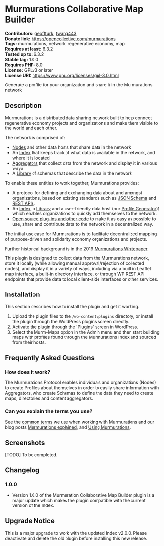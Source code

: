# Murmurations Collaborative Map Builder #
**Contributors:** [geoffturk](https://profiles.wordpress.org/geoffturk/), [twang443](https://profiles.wordpress.org/twang443/)  
**Donate link:** https://opencollective.com/murmurations  
**Tags:** murmurations, network, regenerative economy, map  
**Requires at least:** 6.3.2  
**Tested up to:** 6.3.2  
**Stable tag:** 1.0.0  
**Requires PHP:** 8.0  
**License:** GPLv3 or later  
**License URI:** https://www.gnu.org/licenses/gpl-3.0.html  

Generate a profile for your organization and share it in the Murmurations network

## Description ##

Murmurations is a distributed data sharing network built to help connect regenerative economy projects and organizations and make them visible to the world and each other.

The network is comprised of:

- [Nodes](https://docs.murmurations.network/about/common-terms.html#node) and other data hosts that share data in the network
- An [Index](https://docs.murmurations.network/about/common-terms.html#index) that keeps track of what data is available in the network, and where it is located
- [Aggregators](https://docs.murmurations.network/about/common-terms.html#aggregator) that collect data from the network and display it in various ways
- A [Library](https://docs.murmurations.network/about/common-terms.html#library) of schemas that describe the data in the network

To enable these entities to work together, Murmurations provides:

- A protocol for defining and exchanging data about and amongst organizations, based on existing standards such as [JSON Schema](https://json-schema.org/understanding-json-schema/) and [REST APIs](https://www.redhat.com/en/topics/api/what-is-a-rest-api).
- An [Index](https://index.murmurations.network/v2/nodes), a [Library](https://library.murmurations.network/v2/schemas) and a user-friendly data host (our [Profile Generator](https://tools.murmurations.network/profile-generator))) which enables organizations to quickly add themselves to the network.
- [Open source plug-ins and other code](https://github.com/MurmurationsNetwork) to make it as easy as possible to use, share and contribute data to the network in a decentralized way.

The initial use case for Murmurations is to facilitate decentralized mapping of purpose-driven and solidarity economy organizations and projects.

Further historical background is in the 2019 [Murmurations Whitepaper](https://murmurations.network/wp-content/uploads/2019/09/murmurations-white-paper-v0.1.0.pdf).

This plugin is designed to collect data from the Murmurations network, store it locally (while allowing manual approval/rejection of collected nodes), and display it in a variety of ways, including via a built in Leaflet map interface, a built-in directory interface, or through WP REST API endpoints that provide data to local client-side interfaces or other services.

## Installation ##

This section describes how to install the plugin and get it working.

1. Upload the plugin files to the `/wp-content/plugins` directory, or install the plugin through the WordPress plugins screen directly.
2. Activate the plugin through the 'Plugins' screen in WordPress.
3. Select the Murm-Maps option in the Admin menu and then start building maps with profiles found through the Murmurations Index and sourced from their hosts.

## Frequently Asked Questions ##

### How does it work? ###

The Murmurations Protocol enables individuals and organizations (Nodes) to create Profiles about themselves in order to easily share information with Aggregators, who create Schemas to define the data they need to create maps, directories and content aggregators.

### Can you explain the terms you use? ###

See the [common terms](https://docs.murmurations.network/about/common-terms.html) we use when working with Murmurations and our blog posts [Murmurations explained](https://murmurations.network/2022/07/07/murmurations-explained), and [Using Murmurations](https://murmurations.network/2022/07/12/using-murmurations).

## Screenshots ##

[TODO] To be completed.

## Changelog ##

### 1.0.0 ###

* Version 1.0.0 of the Murmuration Collaborative Map Builder plugin is a major update which makes the plugin compatible with the current version of the Index.

## Upgrade Notice ##

This is a major upgrade to work with the updated Index v2.0.0. Please deactivate and delete the old plugin before installing this new release.
